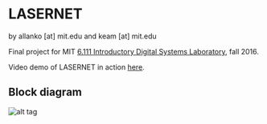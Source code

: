# LASERNET

by allanko [at] mit.edu and keam [at] mit.edu

Final project for MIT [6.111 Introductory Digital Systems Laboratory](http://web.mit.edu/6.111/www/f2016/), fall 2016.

Video demo of LASERNET in action [here](https://www.youtube.com/watch?v=AM9uxJAMKng&).

## Block diagram
![alt tag](documentation/block-diagram.png)

